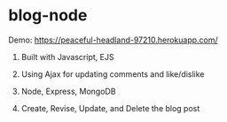 # blog-node
Demo:
https://peaceful-headland-97210.herokuapp.com/

1. Built with Javascript, EJS 

2. Using Ajax for updating comments and like/dislike 

3. Node, Express, MongoDB 

4. Create, Revise, Update, and Delete the blog post
